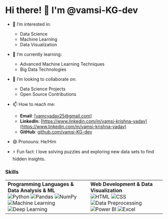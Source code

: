# Hi there! 👋 I'm @vamsi-KG-dev

- 👀 I’m interested in:
  - Data Science
  - Machine Learning
  - Data Visualization

- 🌱 I’m currently learning:
  - Advanced Machine Learning Techniques
  - Big Data Technologies

- 💞️ I’m looking to collaborate on:
  - Data Science Projects
  - Open Source Contributions

- 📫 How to reach me:
  - **Email**: [vamcyadav25@gmail.com]
  - **LinkedIn**: [https://www.linkedin.com/in/vamsi-krishna-yadav](https://www.linkedin.com/in/vamsi-krishna-yadav)
  - **GitHub**: [github.com/vamsi-KG-dev](https://github.com/vamsi-KG-dev)

- 😄 Pronouns: He/Him

- ⚡ Fun fact: I love solving puzzles and exploring new data sets to find hidden insights.



<!---
vamsi-KG-dev/vamsi-KG-dev is a ✨ special ✨ repository because its `README.md` (this file) appears on your GitHub profile.
You can click the Preview link to take a look at your changes.
--->
### Skills

<table>
  <tr>
    <td>
      <b>Programming Languages & Data Analysis & ML</b><br>
      <img src="https://img.shields.io/badge/Python-3776AB?style=for-the-badge&logo=python&logoColor=white&logoWidth=50" alt="Python">
      <img src="https://img.shields.io/badge/Pandas-150458?style=for-the-badge&logo=pandas&logoColor=white&logoWidth=50" alt="Pandas">
      <img src="https://img.shields.io/badge/NumPy-013243?style=for-the-badge&logo=numpy&logoColor=white&logoWidth=50" alt="NumPy">
      <img src="https://img.shields.io/badge/Machine%20Learning-FF6F00?style=for-the-badge&logo=googleai&logoColor=white&logoWidth=50" alt="Machine Learning">
      <img src="https://img.shields.io/badge/Deep%20Learning-8E2DE2?style=for-the-badge&logo=keras&logoColor=white&logoWidth=50" alt="Deep Learning">
    </td>
    <td>
      <b>Web Development & Data Visualization</b><br>
      <img src="https://img.shields.io/badge/HTML5-E34F26?style=for-the-badge&logo=html5&logoColor=white&logoWidth=50" alt="HTML">
      <img src="https://img.shields.io/badge/CSS3-1572B6?style=for-the-badge&logo=css3&logoColor=white&logoWidth=50" alt="CSS">
      <img src="https://img.shields.io/badge/Data%20Preprocessing-008080?style=for-the-badge&logoWidth=50" alt="Data Preprocessing">
      <img src="https://img.shields.io/badge/Power%20BI-FFB900?style=for-the-badge&logo=powerbi&logoColor=white&logoWidth=50" alt="Power BI">
      <img src="https://img.shields.io/badge/Excel-217346?style=for-the-badge&logo=microsoft-excel&logoColor=white&logoWidth=50" alt="Excel">
    </td>
  </tr>
</table>
